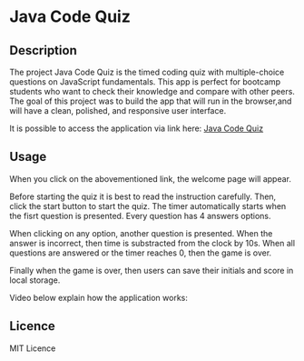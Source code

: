 # Java Code Quiz
## Description
The project Java Code Quiz is the timed coding quiz with multiple-choice questions on JavaScript fundamentals. This app is perfect for bootcamp students who want to check their knowledge and compare with other peers. The goal of this project was to build the app that will run in the browser,and will have a clean, polished, and responsive user interface.

It is possible to access the application via link here: [Java Code Quiz](https://mrsannanoga.github.io/java-code-quiz/)

## Usage
When you click on the abovementioned link, the welcome page will appear. 


Before starting the quiz it is best to read the instruction carefully. Then, click the start button to start the quiz. The timer automatically starts when the fisrt question is presented. Every question has 4 answers options. 


When clicking on any option, another question is presented. When the answer is incorrect, then time is substracted from the clock by 10s. When all questions are answered or the timer reaches 0, then the game is over. 


Finally when the game is over, then users can save their initials and score in local storage.



Video below explain how the application works:




## Licence
MIT Licence